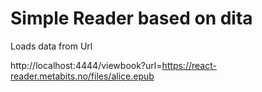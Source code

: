 # Simple Reader based on dita

Loads data from Url

http://localhost:4444/viewbook?url=https://react-reader.metabits.no/files/alice.epub
